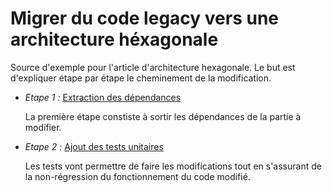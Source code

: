 # Migrer du code legacy vers une architecture héxagonale

Source d'exemple pour l'article d'architecture hexagonale. Le but est d'expliquer étape par étape le cheminement de la modification.

- _Etape 1 :_ [Extraction des dépendances](https://github.com/niccou/from-legacy-to-hexagonal/tree/feature/ExtractionDependances)

    La première étape constiste à sortir les dépendances de la partie à modifier.
 
 - _Etape 2 :_ [Ajout des tests unitaires](https://github.com/niccou/from-legacy-to-hexagonal/tree/feature/TestsUnitaires)
 
    Les tests vont permettre de faire les modifications tout en s'assurant de la non-régression du fonctionnement du code modifié.
